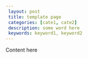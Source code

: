 ```yaml
---
 layout: post
 title: template page
 categories: [cate1, cate2]
 description: some word here
 keywords: keyword1, keyword2
---
```


Content here
<!--stackedit_data:
eyJoaXN0b3J5IjpbMTEzNzY1ODgyNl19
-->